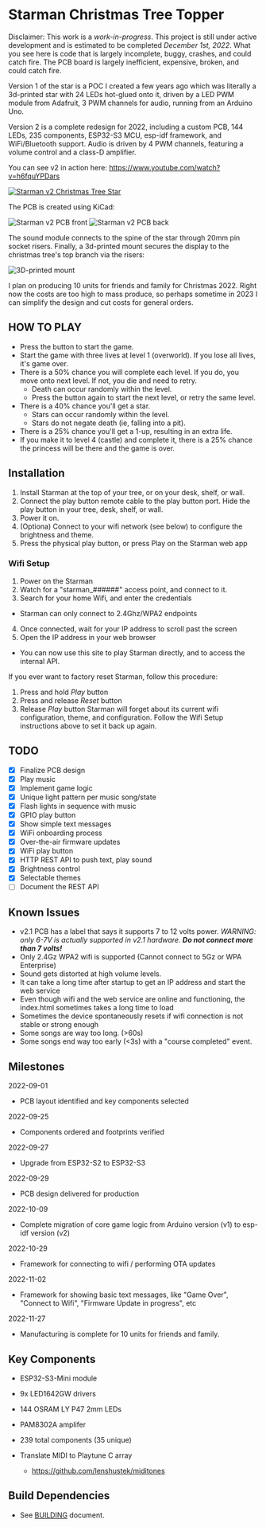 # Starman Christmas Tree Topper

Disclaimer: This work is a *work-in-progress*.  This project is still under
active development and is estimated to be completed _December 1st, 2022_.
What you see here is code that is largely incomplete, buggy, crashes,
and could catch fire. The PCB board is largely inefficient, expensive,
broken, and could catch fire.

Version 1 of the star is a POC I created a few years ago which was literally
a 3d-printed star with 24 LEDs hot-glued onto it, driven by a LED PWM
module from Adafruit, 3 PWM channels for audio, running from an Arduino Uno.

Version 2 is a complete redesign for 2022, including a custom PCB, 144
LEDs, 235 components, ESP32-S3 MCU, esp-idf framework, and WiFi/Bluetooth
support.  Audio is driven by 4 PWM channels, featuring a volume control and
a class-D amplifier.

You can see v2 in action here: https://www.youtube.com/watch?v=h6fquYPDars

[![Starman v2 Christmas Tree Star](https://img.youtube.com/vi/h6fquYPDars/0.jpg)](https://www.youtube.com/watch?v=h6fquYPDars)

The PCB is created using KiCad:

![Starman v2 PCB front](images/pcba-front.png)
![Starman v2 PCB back](images/pcba-back.png)

The sound module connects to the spine of the star through 20mm pin socket
risers.  Finally, a 3d-printed mount secures the display to the christmas
tree's top branch via the risers:

![3D-printed mount](images/mount.png)

I plan on producing 10 units for friends and family for Christmas 2022.
Right now the costs are too high to mass produce, so perhaps sometime in
2023 I can simplify the design and cut costs for general orders.

## HOW TO PLAY

- Press the button to start the game.
- Start the game with three lives at level 1 (overworld).  If you lose all lives, it's game over.
- There is a 50% chance you will complete each level.  If you do, you move onto next level.  If not, you die and need to retry.
  - Death can occur randomly within the level.
  - Press the button again to start the next level, or retry the same level.
- There is a 40% chance you'll get a star.
  - Stars can occur randomly within the level.
  - Stars do not negate death (ie, falling into a pit).
- There is a 25% chance you'll get a 1-up, resulting in an extra life.
- If you make it to level 4 (castle) and complete it, there is a 25% chance the princess will be there and the game is over.

## Installation

1. Install Starman at the top of your tree, or on your desk, shelf, or wall.
2. Connect the play button remote cable to the play button port.  Hide the play button in your tree, desk, shelf, or wall.
3. Power it on.
4. (Optiona) Connect to your wifi network (see below) to configure the brightness and theme.
5. Press the physical play button, or press Play on the Starman web app

### Wifi Setup

1. Power on the Starman
2. Watch for a "starman_######" access point, and connect to it.
3. Search for your home Wifi, and enter the credentials
  - Starman can only connect to 2.4Ghz/WPA2 endpoints
4. Once connected, wait for your IP address to scroll past the screen
5. Open the IP address in your web browser
  - You can now use this site to play Starman directly, and to access the internal API.

If you ever want to factory reset Starman, follow this procedure:
1. Press and hold *Play* button
2. Press and release *Reset* button
3. Release *Play* button
Starman will forget about its current wifi configuration, theme, and configuration. Follow the Wifi Setup instructions above to set it back up again.

## TODO

- [X] Finalize PCB design
- [X] Play music
- [X] Implement game logic
- [X] Unique light pattern per music song/state
- [X] Flash lights in sequence with music
- [X] GPIO play button
- [X] Show simple text messages
- [X] WiFi onboarding process
- [X] Over-the-air firmware updates
- [X] WiFi play button
- [X] HTTP REST API to push text, play sound
- [X] Brightness control
- [X] Selectable themes
- [ ] Document the REST API

## Known Issues

- v2.1 PCB has a label that says it supports 7 to 12 volts power.  *WARNING: only 6-7V is actually supported in v2.1 hardware. __Do not connect more than 7 volts!__*
- Only 2.4Gz WPA2 wifi is supported   (Cannot connect to 5Gz or WPA Enterprise)
- Sound gets distorted at high volume levels.
- It can take a long time after startup to get an IP address and start
  the web service
- Even though wifi and the web service are online and functioning, the
  index.html sometimes takes a long time to load
- Sometimes the device spontaneously resets if wifi connection is not
  stable or strong enough
- Some songs are way too long. (>60s)
- Some songs end way too early (<3s) with a "course completed" event.

## Milestones

2022-09-01
- PCB layout identified and key components selected

2022-09-25
- Components ordered and footprints verified

2022-09-27
- Upgrade from ESP32-S2 to ESP32-S3

2022-09-29
- PCB design delivered for production

2022-10-09
- Complete migration of core game logic from Arduino version (v1) to esp-idf version (v2)

2022-10-29
- Framework for connecting to wifi / performing OTA updates

2022-11-02
- Framework for showing basic text messages, like "Game Over", "Connect to Wifi", "Firmware Update in progress", etc

2022-11-27
- Manufacturing is complete for 10 units for friends and family.

## Key Components

- ESP32-S3-Mini module

- 9x LED1642GW drivers

- 144 OSRAM LY P47 2mm LEDs

- PAM8302A amplifer

- 239 total components (35 unique)

- Translate MIDI to Playtune C array
  - https://github.com/lenshustek/miditones

## Build Dependencies

- See [BUILDING](BUILDING.md) document.
